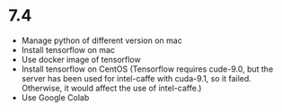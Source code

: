 # 7.4

- Manage python of different version on mac
- Install tensorflow on mac
- Use docker image of tensorflow
- Install tensorflow on CentOS (Tensorflow requires cude-9.0, but the server has been used for intel-caffe with cuda-9.1, so it failed. Otherwise, it would affect the use of intel-caffe.)
- Use Google Colab